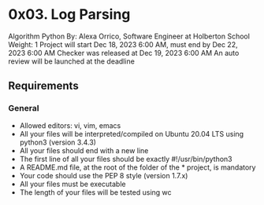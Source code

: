 # **0x03. Log Parsing**
Algorithm
Python
 By: Alexa Orrico, Software Engineer at Holberton School
 Weight: 1
 Project will start Dec 18, 2023 6:00 AM, must end by Dec 22, 2023 6:00 AM
 Checker was released at Dec 19, 2023 6:00 AM
 An auto review will be launched at the deadline

## **Requirements**
### **General**
* Allowed editors: vi, vim, emacs
* All your files will be interpreted/compiled on Ubuntu 20.04 LTS using python3 (version 3.4.3)
* All your files should end with a new line
* The first line of all your files should be exactly #!/usr/bin/python3
* A README.md file, at the root of the folder of the * project, is mandatory
* Your code should use the PEP 8 style (version 1.7.x)
* All your files must be executable
* The length of your files will be tested using wc